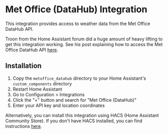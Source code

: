 # Met Office (DataHub) Integration

This integration provides access to weather data from the Met Office DataHub API.

Troon from the Home Assistant forum did a huge amount of heavy lifting to get this integration working. See his post explaining how to access the Met Office DataHub API [here](https://community.home-assistant.io/t/template-weather-provider-from-uk-met-office-datahub-api/695692).

## Installation

1. Copy the `metoffice_datahub` directory to your Home Assistant's `custom_components` directory
2. Restart Home Assistant
3. Go to Configuration > Integrations
4. Click the "+" button and search for "Met Office (DataHub)"
5. Enter your API key and location coordinates

Alternatively, you can install this integration using HACS (Home Assistant Community Store). If you don't have HACS installed, you can find instructions [here](https://hacs.xyz/docs/installation/installation).
